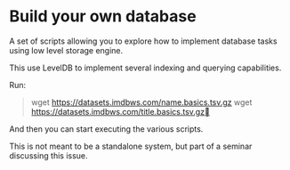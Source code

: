# Build your own database

A set of scripts allowing you to explore how to implement database tasks using low level storage engine.

This use LevelDB to implement several indexing and querying capabilities.

Run:

> wget https://datasets.imdbws.com/name.basics.tsv.gz
> wget https://datasets.imdbws.com/title.basics.tsv.gz

And then you can start executing the various scripts.

This is not meant to be a standalone system, but part of a seminar discussing this issue.
